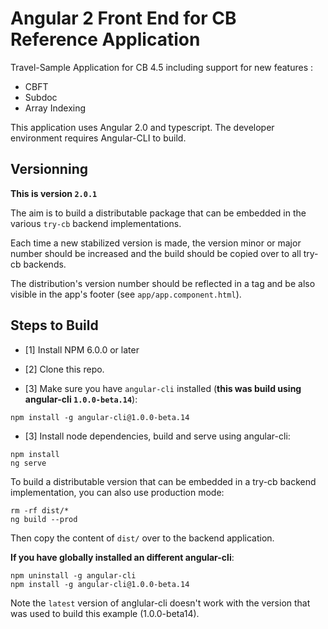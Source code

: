 Angular 2 Front End for CB Reference Application
===============

Travel-Sample Application for CB 4.5 including support for new features :
- CBFT
- Subdoc
- Array Indexing  

This application uses Angular 2.0 and typescript.  The developer environment requires Angular-CLI to build.

## Versionning

**This is version `2.0.1`**

The aim is to build a distributable package that can be embedded in the various `try-cb` backend implementations.

Each time a new stabilized version is made, the version minor or major number should be increased and the build should be copied over to all try-cb backends.

The distribution's version number should be reflected in a tag and be also visible in the app's footer (see `app/app.component.html`).

## Steps to Build
 - [1] Install NPM 6.0.0 or later

 - [2] Clone this repo.

 - [3] Make sure you have `angular-cli` installed (**this was build using angular-cli `1.0.0-beta.14`**):

```
npm install -g angular-cli@1.0.0-beta.14
```

 - [3] Install node dependencies, build and serve using angular-cli:

```
npm install
ng serve
```

To build a distributable version that can be embedded in a try-cb backend implementation, you can also use production mode:

```
rm -rf dist/*
ng build --prod
```

Then copy the content of `dist/` over to the backend application.

**If you have globally installed an different angular-cli**:

```
npm uninstall -g angular-cli
npm install -g angular-cli@1.0.0-beta.14
```

Note the `latest` version of anglular-cli doesn't work with the version that was used to build this example (1.0.0-beta14).
